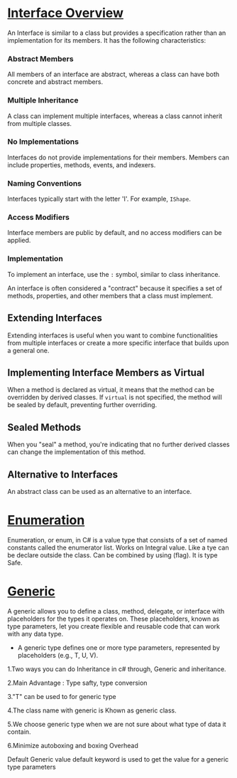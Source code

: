  # <ins> Interface Overview </ins>

An Interface is similar to a class but provides a specification rather than an implementation for its members. It has the following characteristics:

### Abstract Members
All members of an interface are abstract, whereas a class can have both concrete and abstract members.

### Multiple Inheritance
A class can implement multiple interfaces, whereas a class cannot inherit from multiple classes.

### No Implementations
Interfaces do not provide implementations for their members. Members can include properties, methods, events, and indexers.

### Naming Conventions
Interfaces typically start with the letter 'I'. For example, `IShape`.

### Access Modifiers
Interface members are public by default, and no access modifiers can be applied.

### Implementation
To implement an interface, use the `:` symbol, similar to class inheritance.

An interface is often considered a "contract" because it specifies a set of methods, properties, and other members that a class must implement.

## Extending Interfaces
Extending interfaces is useful when you want to combine functionalities from multiple interfaces or create a more specific interface that builds upon a general one.

## Implementing Interface Members as Virtual
When a method is declared as virtual, it means that the method can be overridden by derived classes. If `virtual` is not specified, the method will be sealed by default, preventing further overriding.

## Sealed Methods
When you "seal" a method, you're indicating that no further derived classes can change the implementation of this method.

## Alternative to Interfaces
An abstract class can be used as an alternative to an interface.

# <ins> Enumeration </ins>
Enumeration, or enum, in C# is a value type that consists of a set of named constants called the enumerator list. 
Works on Integral value.
Like a tye can be declare outside the class.
Can be combined by using (flag).
It is type Safe.

# <ins> Generic </ins>
A generic allows you to define a class, method, delegate, or interface with placeholders for the types it operates on. These placeholders, known as type parameters, let you create flexible and reusable code that can work with any data type.
- A generic type defines one or more type parameters, represented by placeholders (e.g., T, U, V).

1.Two ways you can do Inheritance in c# through, Generic and inheritance.

2.Main Advantage : Type safty, type conversion 

3."T" can be used to for generic type

4.The class name with generic is Khown as generic class.

5.We choose generic type when we are not sure about what type of data it contain.

6.Minimize autoboxing and boxing Overhead

Default Generic value
default keyword is used to get the value for a generic type parameters

